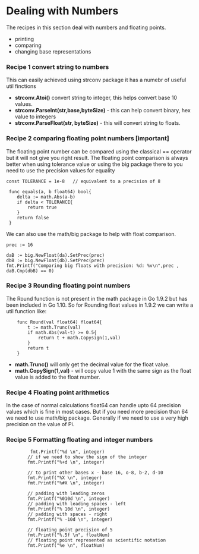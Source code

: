 # Dealing with Numbers
The recipes in this section deal with numbers and floating points.
* printing
* comparing
* changing base representations

### Recipe 1 convert string to numbers
This can easily achieved using strconv package it has a numebr of useful util finctions
* **strconv.Atoi()** convert string to integer, this helps convert base 10 values.
* **strconv.ParseInt(str,base,byteSize)** - this can help convert binary, hex value to integers
* **strconv.ParseFloat(str, byteSize)** - this will convert string to floats.

### Recipe 2 comparing floating point numbers [important]
The floating point number can be compared using the classical == operator but it will not give you right result.
The floating point comparison is always better when using tolerance value or using the big package there to you need to use the precision values for equality

```
const TOLERANCE = 1e-8   // equivalent to a precision of 8

 func equals(a, b float64) bool{
 	delta := math.Abs(a-b)
 	if delta < TOLERANCE{
 		return true
 	}
 	return false
 }
```

We can also use the math/big package to help with float comparison.
```
prec := 16

daB := big.NewFloat(da).SetPrec(prec)
dbB := big.NewFloat(db).SetPrec(prec)
fmt.Printf("Comparing big floats with precision: %d: %v\n",prec , daB.Cmp(dbB) == 0)

```

### Recipe 3 Rounding floating point numbers
The Round function is not present in the math package in Go 1.9.2 but has been included in Go 1.10.
So for Rounding float values in 1.9.2 we can write a util function like:

```
    func Round(val float64) float64{
    	t := math.Trunc(val)
    	if math.Abs(val-t) >= 0.5{
    		return t + math.Copysign(1,val)
    	}
    	return t
    }
```

* **math.Trunc()** will only get the decimal value for the float value.
* **math.CopySign(1,val)** - will copy value 1 with the same sign as the float value is added to the float number.


### Recipe 4 Floating point arithmetics
In the case of normal calculations float64 can handle upto 64 precision values which is fine in most cases. But if you need more precision than 64
we need to use math/big package. Generally if we need to use a very high precision on the value of Pi.


### Recipe 5 Formatting floating and integer numbers

```
         fmt.Printf("%d \n", integer)
        // if we need to show the sign of the integer
        fmt.Printf("%+d \n", integer)

        // to print other bases x - base 16, o-8, b-2, d-10
        fmt.Printf("%X \n", integer)
        fmt.Printf("%#X \n", integer)

        // padding with leading zeros
        fmt.Printf("%010d \n", integer)
        // padding with leading spaces - left
        fmt.Printf("% 10d \n", integer)
        // padding with spaces - right
        fmt.Printf("% -10d \n", integer)

        // floating point precision of 5
        fmt.Printf("%.5f \n", floatNum)
        // floating point represented as scientific notation
        fmt.Printf("%e \n", floatNum)
```
